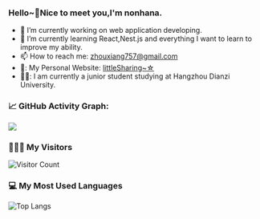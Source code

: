 ### Hello~👋Nice to meet you,I'm nonhana.

- 🔭 I’m currently working on web application developing.
- 🌱 I’m currently learning React,Nest.js and everything I want to learn to improve my ability.
- 📫 How to reach me: zhouxiang757@gmail.com
- 👥: My Personal Website: [littleSharing~☆](http://13.115.119.139:1919)
- 👨‍🎓: I am currently a junior student studying at Hangzhou Dianzi University.

### 📈 GitHub Activity Graph:

![](https://github-readme-stats.vercel.app/api?username=nonhana&show_icons=true&theme=transparent)

### 🧑‍🤝‍🧑 My Visitors

![Visitor Count](https://profile-counter.glitch.me/nonhana/count.svg)

### 💻 My Most Used Languages

![Top Langs](https://github-readme-stats.vercel.app/api/top-langs/?username=nonhana&layout=compact&theme=tokyonight)
